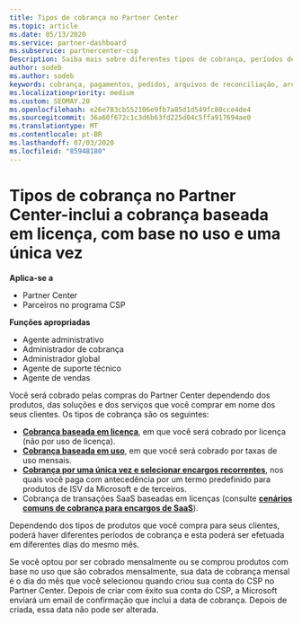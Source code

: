 ```yaml
---
title: Tipos de cobrança no Partner Center
ms.topic: article
ms.date: 05/13/2020
ms.service: partner-dashboard
ms.subservice: partnercenter-csp
Description: Saiba mais sobre diferentes tipos de cobrança, períodos de cobrança e datas de cobrança que você pode ver no Partner Center.
author: sodeb
ms.author: sodeb
keywords: cobrança, pagamentos, pedidos, arquivos de reconciliação, arquivo de reconhecimento
ms.localizationpriority: medium
ms.custom: SEOMAY.20
ms.openlocfilehash: e26e783cb552106e9fb7a85d1d549fc80cce4de4
ms.sourcegitcommit: 36a60f672c1c3d6b63fd225d04c5ffa917694ae0
ms.translationtype: MT
ms.contentlocale: pt-BR
ms.lasthandoff: 07/03/2020
ms.locfileid: "85948180"
---
```

# <a name="types-of-billing-in-partner-center---includes-license-based-usage-based-and-one-time-billing"></a>Tipos de cobrança no Partner Center-inclui a cobrança baseada em licença, com base no uso e uma única vez

**Aplica-se a**

- Partner Center
- Parceiros no programa CSP

**Funções apropriadas**

- Agente administrativo
- Administrador de cobrança
- Administrador global
- Agente de suporte técnico
- Agente de vendas

Você será cobrado pelas compras do Partner Center dependendo dos produtos, das soluções e dos serviços que você comprar em nome dos seus clientes. Os tipos de cobrança são os seguintes:

- [**Cobrança baseada em licença**](license-based-billing.md), em que você será cobrado por licença (não por uso de licença).
- [**Cobrança baseada em uso**](usage-based-billing.md), em que você será cobrado por taxas de uso mensais.
- [**Cobrança por uma única vez e selecionar encargos recorrentes**](one-time-and-recurring-billing.md), nos quais você paga com antecedência por um termo predefinido para produtos de ISV da Microsoft e de terceiros.
- Cobrança de transações SaaS baseadas em licenças (consulte [**cenários comuns de cobrança para encargos de SaaS**](common-billing-scenarios-saas.md)).

Dependendo dos tipos de produtos que você compra para seus clientes, poderá haver diferentes períodos de cobrança e esta poderá ser efetuada em diferentes dias do mesmo mês.

Se você optou por ser cobrado mensalmente ou se comprou produtos com base no uso que são cobrados mensalmente, sua data de cobrança mensal é o dia do mês que você selecionou quando criou sua conta do CSP no Partner Center. Depois de criar com êxito sua conta do CSP, a Microsoft enviará um email de confirmação que inclui a data de cobrança. Depois de criada, essa data não pode ser alterada.
